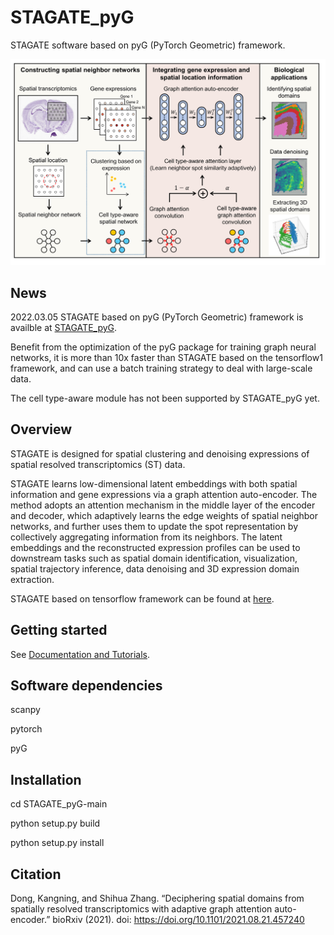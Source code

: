 # STAGATE_pyG
STAGATE software based on pyG (PyTorch Geometric) framework.

![](https://github.com/QIFEIDKN/STAGATE/blob/main/STAGATE_Overview.png)

## News
2022.03.05 STAGATE based on pyG (PyTorch Geometric) framework is availble at [STAGATE_pyG](https://github.com/QIFEIDKN/STAGATE_pyG).

Benefit from the optimization of the pyG package for training graph neural networks, it is more than 10x faster than STAGATE based on the tensorflow1 framework, and can use a batch training strategy to deal with large-scale data.

The cell type-aware module has not been supported by STAGATE_pyG yet.

## Overview
STAGATE is designed for spatial clustering and denoising expressions of spatial resolved transcriptomics (ST) data.

STAGATE learns low-dimensional latent embeddings with both spatial information and gene expressions via a graph attention auto-encoder. The method adopts an attention mechanism in the middle layer of the encoder and decoder, which adaptively learns the edge weights of spatial neighbor networks, and further uses them to update the spot representation by collectively aggregating information from its neighbors. The latent embeddings and the reconstructed expression profiles can be used to downstream tasks such as spatial domain identification, visualization, spatial trajectory inference, data denoising and 3D expression domain extraction.

STAGATE based on tensorflow framework can be found at [here](https://github.com/QIFEIDKN/STAGATE).

## Getting started
See [Documentation and Tutorials](https://stagate.readthedocs.io/en/latest/index.html).

## Software dependencies
scanpy

pytorch

pyG

## Installation
cd STAGATE_pyG-main

python setup.py build

python setup.py install

## Citation
Dong, Kangning, and Shihua Zhang. “Deciphering spatial domains from spatially resolved transcriptomics with adaptive graph attention auto-encoder.” bioRxiv (2021). doi: https://doi.org/10.1101/2021.08.21.457240
